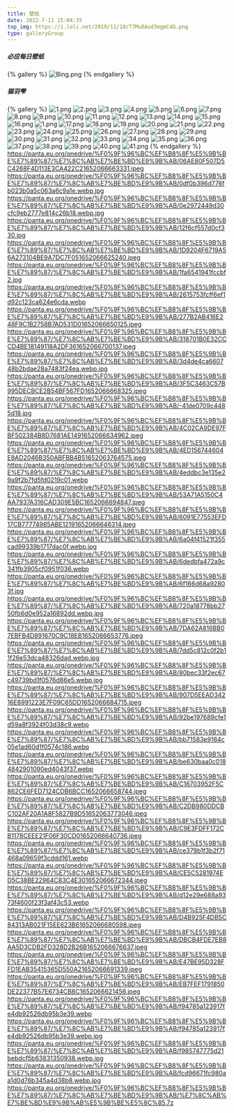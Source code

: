 ```yaml
---
title: 壁纸
date: 2022-7-11 15:04:35
top_img: https://i.loli.net/2019/11/10/T7Mu8Aod3egmC4Q.png
type: galleryGroup
---
```

##### 必应每日壁纸
{% gallery %}
![Bing.png](https://bing-api.xlenco.eu.org)
{% endgallery %}
##### 猫羽雫
{% gallery %}
![1.png]()
![2.png]()
![3.png]()
![4.png]()
![5.png]()
![6.png]()
![7.png]()
![8.png]()
![9.png]()
![10.png]()
![11.png]()
![12.png]()
![13.png]()
![14.png]()
![15.png]()
![16.png]()
![1.png]()
![17.png]()
![18.png]()
![19.png]()
![20.png]()
![21.png]()
![22.png]()
![23.png]()
![24.png]()
![25.png]()
![26.png]()
![27.png]()
![28.png]()
![29.png]()
![30.png]()
![31.png]()
![32.png]()
![33.png]()
![34.png]()
![35.png]()
![36.png]()
![37.png]()
![38.png]()
![39.png]()
![40.png]()
![41.png]()
{% endgallery %}
https://panta.eu.org/onedrive/%F0%9F%96%BC%EF%B8%8F%E5%9B%BE%E7%89%87/%E7%8C%AB%E7%BE%BD%E9%9B%AB/06AE80F507D5C4268F4D113E3CA422C21652066663331.jpeg
https://panta.eu.org/onedrive/%F0%9F%96%BC%EF%B8%8F%E5%9B%BE%E7%89%87/%E7%8C%AB%E7%BE%BD%E9%9B%AB/0df0b396d776fb023b0a5c063a6c9a1e.webp.jpg
https://panta.eu.org/onedrive/%F0%9F%96%BC%EF%B8%8F%E5%9B%BE%E7%89%87/%E7%8C%AB%E7%BE%BD%E9%9B%AB/0e2972449d30cfc9eb2777e814c26b18.webp.jpg
https://panta.eu.org/onedrive/%F0%9F%96%BC%EF%B8%8F%E5%9B%BE%E7%89%87/%E7%8C%AB%E7%BE%BD%E9%9B%AB/12f6cf557d0cf330.jpg
https://panta.eu.org/onedrive/%F0%9F%96%BC%EF%B8%8F%E5%9B%BE%E7%89%87/%E7%8C%AB%E7%BE%BD%E9%9B%AB/1D9204F6719A56A273104BE9A7DC7F051652066625240.jpeg
https://panta.eu.org/onedrive/%F0%9F%96%BC%EF%B8%8F%E5%9B%BE%E7%89%87/%E7%8C%AB%E7%BE%BD%E9%9B%AB/1fa6541941fccbf2.jpg
https://panta.eu.org/onedrive/%F0%9F%96%BC%EF%B8%8F%E5%9B%BE%E7%89%87/%E7%8C%AB%E7%BE%BD%E9%9B%AB/2615753fcff6ef1d92c123ca624e6cda.webp
https://panta.eu.org/onedrive/%F0%9F%96%BC%EF%B8%8F%E5%9B%BE%E7%89%87/%E7%8C%AB%E7%BE%BD%E9%9B%AB/277B2AB416E248F9C1B2758B7AD531D01652066650125.jpeg
https://panta.eu.org/onedrive/%F0%9F%96%BC%EF%B8%8F%E5%9B%BE%E7%89%87/%E7%8C%AB%E7%BE%BD%E9%9B%AB/318701B0E32CCCD4BE18149118A2DF361652066700137.jpeg
https://panta.eu.org/onedrive/%F0%9F%96%BC%EF%B8%8F%E5%9B%BE%E7%89%87/%E7%8C%AB%E7%BE%BD%E9%9B%AB/3d4de4ca660748b2bdae28a7483f24ea.webp.jpg
https://panta.eu.org/onedrive/%F0%9F%96%BC%EF%B8%8F%E5%9B%BE%E7%89%87/%E7%8C%AB%E7%BE%BD%E9%9B%AB/3F5C3463C57B995DECBCE2B54BF567FD1652066668325.jpeg
https://panta.eu.org/onedrive/%F0%9F%96%BC%EF%B8%8F%E5%9B%BE%E7%89%87/%E7%8C%AB%E7%BE%BD%E9%9B%AB/-41de0709c4485d18.jpg
https://panta.eu.org/onedrive/%F0%9F%96%BC%EF%B8%8F%E5%9B%BE%E7%89%87/%E7%8C%AB%E7%BE%BD%E9%9B%AB/4C02CA9DE97FBF502384B8D7681AE1491652066634962.jpeg
https://panta.eu.org/onedrive/%F0%9F%96%BC%EF%B8%8F%E5%9B%BE%E7%89%87/%E7%8C%AB%E7%BE%BD%E9%9B%AB/4ED156744604E8AD2046B350ABFBB4B51652063764575.jpeg
https://panta.eu.org/onedrive/%F0%9F%96%BC%EF%B8%8F%E5%9B%BE%E7%89%87/%E7%8C%AB%E7%BE%BD%E9%9B%AB/4eddbc3e135e29a9f2b7fd5fd0219c01.webp
https://panta.eu.org/onedrive/%F0%9F%96%BC%EF%B8%8F%E5%9B%BE%E7%89%87/%E7%8C%AB%E7%BE%BD%E9%9B%AB/53A71A5150C4AA7937A316CAD309E5BC1652066694847.jpeg
https://panta.eu.org/onedrive/%F0%9F%96%BC%EF%B8%8F%E5%9B%BE%E7%89%87/%E7%8C%AB%E7%BE%BD%E9%9B%AB/6091E77553EFD17CB77774985ABE12191652066646314.jpeg
https://panta.eu.org/onedrive/%F0%9F%96%BC%EF%B8%8F%E5%9B%BE%E7%89%87/%E7%8C%AB%E7%BE%BD%E9%9B%AB/6a04f41521f355cad99339b1717dac0f.webp.jpg
https://panta.eu.org/onedrive/%F0%9F%96%BC%EF%B8%8F%E5%9B%BE%E7%89%87/%E7%8C%AB%E7%BE%BD%E9%9B%AB/6dedbfa472a9c341fb3905cf0951f036.webp
https://panta.eu.org/onedrive/%F0%9F%96%BC%EF%B8%8F%E5%9B%BE%E7%89%87/%E7%8C%AB%E7%BE%BD%E9%9B%AB/6f166d68a92803f.jpg
https://panta.eu.org/onedrive/%F0%9F%96%BC%EF%B8%8F%E5%9B%BE%E7%89%87/%E7%8C%AB%E7%BE%BD%E9%9B%AB/720a18778bb2750fb6d0e952a16892dd.webp.jpg
https://panta.eu.org/onedrive/%F0%9F%96%BC%EF%B8%8F%E5%9B%BE%E7%89%87/%E7%8C%AB%E7%BE%BD%E9%9B%AB/7DA62A816BB07EBFB4D891670C9C18EB1652066653776.jpeg
https://panta.eu.org/onedrive/%F0%9F%96%BC%EF%B8%8F%E5%9B%BE%E7%89%87/%E7%8C%AB%E7%BE%BD%E9%9B%AB/7dd5c812c0f2b11f26e53dca48326dad.webp.jpg
https://panta.eu.org/onedrive/%F0%9F%96%BC%EF%B8%8F%E5%9B%BE%E7%89%87/%E7%8C%AB%E7%BE%BD%E9%9B%AB/80bec33f2ec67c49739bd1f0576d86e5.webp.jpg
https://panta.eu.org/onedrive/%F0%9F%96%BC%EF%B8%8F%E5%9B%BE%E7%89%87/%E7%8C%AB%E7%BE%BD%E9%9B%AB/907D5EEAD34216E8991223E7F09C65DD1652066684715.jpeg
https://panta.eu.org/onedrive/%F0%9F%96%BC%EF%B8%8F%E5%9B%BE%E7%89%87/%E7%8C%AB%E7%BE%BD%E9%9B%AB/92be197689cfe1d59a8f3924f03d38c9.webp
https://panta.eu.org/onedrive/%F0%9F%96%BC%EF%B8%8F%E5%9B%BE%E7%89%87/%E7%8C%AB%E7%BE%BD%E9%9B%AB/bb71583e9164c05e1ad60d1f0574c186.webp
https://panta.eu.org/onedrive/%F0%9F%96%BC%EF%B8%8F%E5%9B%BE%E7%89%87/%E7%8C%AB%E7%BE%BD%E9%9B%AB/be630baa0c0184842901090ed4043f37.webp
https://panta.eu.org/onedrive/%F0%9F%96%BC%EF%B8%8F%E5%9B%BE%E7%89%87/%E7%8C%AB%E7%BE%BD%E9%9B%AB/C16703952F5C862CE6FED7124CDB6BCC1652066658744.jpeg
https://panta.eu.org/onedrive/%F0%9F%96%BC%EF%B8%8F%E5%9B%BE%E7%89%87/%E7%8C%AB%E7%BE%BD%E9%9B%AB/C2DB980DDCBC102AF20A1A8F5827B9D51652063773046.jpeg
https://panta.eu.org/onedrive/%F0%9F%96%BC%EF%B8%8F%E5%9B%BE%E7%89%87/%E7%8C%AB%E7%BE%BD%E9%9B%AB/C9E3FDFF172CB1178CEEE21F06F30CD01652066640736.jpeg
https://panta.eu.org/onedrive/%F0%9F%96%BC%EF%B8%8F%E5%9B%BE%E7%89%87/%E7%8C%AB%E7%BE%BD%E9%9B%AB/ce379b1f3b2f71468a09659f3cddd161.webp
https://panta.eu.org/onedrive/%F0%9F%96%BC%EF%B8%8F%E5%9B%BE%E7%89%87/%E7%8C%AB%E7%BE%BD%E9%9B%AB/CE5C5281974ED5C38BE22964C83C4E301652066672344.jpeg
https://panta.eu.org/onedrive/%F0%9F%96%BC%EF%B8%8F%E5%9B%BE%E7%89%87/%E7%8C%AB%E7%BE%BD%E9%9B%AB/d12e29e688a9373f4600f23f3af43c53.webp
https://panta.eu.org/onedrive/%F0%9F%96%BC%EF%B8%8F%E5%9B%BE%E7%89%87/%E7%8C%AB%E7%BE%BD%E9%9B%AB/D4B925F4DB5C84313AB021F15EE623B61652066680598.jpeg
https://panta.eu.org/onedrive/%F0%9F%96%BC%EF%B8%8F%E5%9B%BE%E7%89%87/%E7%8C%AB%E7%BE%BD%E9%9B%AB/DBCB4FDE7EB8AA5D3CDB2FD328D2B26B1652066676637.jpeg
https://panta.eu.org/onedrive/%F0%9F%96%BC%EF%B8%8F%E5%9B%BE%E7%89%87/%E7%8C%AB%E7%BE%BD%E9%9B%AB/E47BE95D328FFD1EAB35415365D550A21652066691339.jpeg
https://panta.eu.org/onedrive/%F0%9F%96%BC%EF%B8%8F%E5%9B%BE%E7%89%87/%E7%8C%AB%E7%BE%BD%E9%9B%AB/EB7FEF1791850DE22377B57E6734CB8C1652066621456.jpeg
https://panta.eu.org/onedrive/%F0%9F%96%BC%EF%B8%8F%E5%9B%BE%E7%89%87/%E7%8C%AB%E7%BE%BD%E9%9B%AB/f94785a123917fe4db92526db95b3e39.webp
https://panta.eu.org/onedrive/%F0%9F%96%BC%EF%B8%8F%E5%9B%BE%E7%89%87/%E7%8C%AB%E7%BE%BD%E9%9B%AB/f94785a123917fe4db92526db95b3e39.webp.jpg
https://panta.eu.org/onedrive/%F0%9F%96%BC%EF%B8%8F%E5%9B%BE%E7%89%87/%E7%8C%AB%E7%BE%BD%E9%9B%AB/f985747775d21bebdcf5b63831350938.webp.jpg
https://panta.eu.org/onedrive/%F0%9F%96%BC%EF%B8%8F%E5%9B%BE%E7%89%87/%E7%8C%AB%E7%BE%BD%E9%9B%AB/fcd96671fc980aa1d0d76b345a4d38b8.webp.jpg
https://panta.eu.org/onedrive/%F0%9F%96%BC%EF%B8%8F%E5%9B%BE%E7%89%87/%E7%8C%AB%E7%BE%BD%E9%9B%AB/%E7%8C%AB%E7%BE%BD%E9%9B%AB%E5%9B%BE%E5%8C%85.7z
